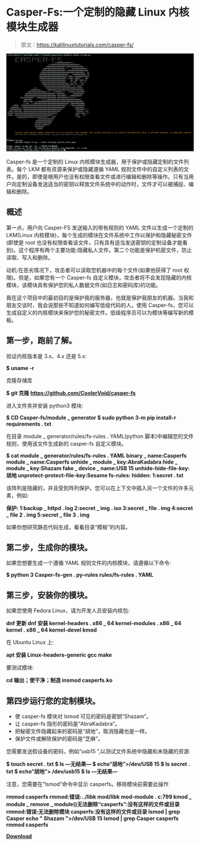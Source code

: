 # Casper-Fs:一个定制的隐藏 Linux 内核模块生成器

> 原文：<https://kalilinuxtutorials.com/casper-fs/>

[![](img/abb4c6bd36b8466808969c8e53fe25aa.png)](https://blogger.googleusercontent.com/img/b/R29vZ2xl/AVvXsEhBXTsoTnC0iJwOkaoeJ90VdVuPVWZNQOv_llrGawPP6fAeOXhpboD2HBrGIrpu3_o288En5BZmLyVBNsy2_-fNZQp-kwCiUUzK1IMmwNzbp9gyro_6B9GWE6U2o2EB19BE_qULdLtvoAwHHna-4KWlsreevnbUVnUTbhS7yX0FCeUUl0-g5qWpmy3j/s728/casper-fs_1_Screenshot_9-774732%20(1).png)

Casper-fs 是一个定制的 Linux 内核模块生成器，用于保护或隐藏定制的文件列表。每个 LKM 都有资源来保护或隐藏遵循 YAML 规则文件中的自定义列表的文件。是的，即使是根用户也没有权限查看文件或进行编辑和删除等操作。只有当用户向定制设备发送适当的密钥以释放文件系统中的动作时，文件才可以被捕捉、编辑和删除。

## 概述

第一点，用户向 Casper-FS 发送输入的带有规则的 YAML 文件以生成一个定制的 LKM(Linux 内核模块)，每个生成的模块在文件系统中工作以保护和隐藏秘密文件(即使是 root 也没有权限查看该文件，只有具有适当发送密钥的定制设备才能看到)。这个程序有两个主要功能:隐藏私人文件。第二个功能是保护机密文件，防止读取、写入和删除。

动机:在恶劣情况下，攻击者可以读取您机器中的每个文件(如果他获得了 root 权限)。但是，如果您有一个 Casper-fs 自定义模块，攻击者将不会发现隐藏的内核模块，该模块具有保护您的私人数据文件(如日志和密码库)的功能。

我在这个项目中的最初目的是保护我的服务器，也就是保护我朋友的机器。当我和朋友交谈时，我会说那些不知道如何编写低级代码的人。使用 Casper-fs，您可以生成自定义的内核模块来保护您的秘密文件。低级程序员可以为模块等编写新的模板。

## 第一步，跑前了解。

验证内核版本是 3.x、4.x 还是 5.x:

**$ uname -r**

克隆存储库

**$ git 克隆 https://github.com/CoolerVoid/casper-fs**

进入文件夹并安装 python3 模块:

**$ CD Casper-fs/module _ generator
$ sudo python 3-m pip install-r requirements . txt**

在目录 module _ generator/rules/fs-rules . YAML(python 脚本)中编辑您的文件规则，使用该文件生成新的 casper-fs 自定义模块。

**$ cat module _ generator/rules/fs-rules . YAML
binary _ name:Casperfs
module _ name:Casperfs
unhide _ module _ key:AbraKadabra
hide _ module _ key:Shazam
fake _ device _ name:USB 15
unhide-hide-file-key:胡地
unprotect-protect-file-key:Sesame
fs-rules:
hidden:
1:secret . txt**

该阵列是隐藏的，并且受到阵列保护。您可以在上下文中插入另一个文件的许多元素，例如:

**保护:
1:backup _ httpd . log
2:secret _ img . iso
3:secret _ file . img
4:secret _ file 2 . img
5:secret _ file 3 . img**

如果你想研究静态代码生成，看看目录“模板”的内容。

## 第二步，生成你的模块。

如果您想要生成一个遵循 YAML 规则文件的内核模块，请遵循以下命令:

**$ python 3 Casper-fs-gen . py–rules rules/fs-rules . YAML**

## 第三步，安装你的模块。

如果您使用 Fedora Linux，请为开发人员安装内核包:

**dnf 更新
dnf 安装 kernel-headers . x86 _ 64 kernel-modules . x86 _ 64 kernel . x86 _ 64 kernel-devel kmod**

在 Ubuntu Linux 上:

**apt 安装 Linux-headers-generic gcc make**

要测试模块:

**cd 输出；使干净；制造
insmod casperfs.ko**

## 第四步运行您的定制模块。

*   使 casper-fs 模块对 lsmod 可见的密码是密钥“Shazam”。
*   让 casper-fs 隐形的密码是“AbraKadabra”。
*   把秘密文件隐藏起来的密码是“胡地”，取消隐藏也是一样。
*   保护文件或解除保护的密码是“芝麻”。

您需要发送假设备的密码，例如“usb15 ”,以测试文件系统中隐藏和未隐藏的资源:

**$ touch secret . txt
$ ls
—无结果—
$ echo“胡地”>/dev/USB 15
$ ls
secret . txt
$ echo“胡地”> /dev/usb15
$ ls
—无结果—**

注意，您需要在“lsmod”命令中显示 casperfs。移除模块前需要此操作

**rmmod casperfs
rmmod:错误:../libk mod/libk mod-module . c:799 kmod _ module _ remove _ module()无法删除“casperfs”:没有这样的文件或目录
rmmod:错误:无法删除模块 casperfs:没有这样的文件或目录
lsmod | grep Casper
echo " Shazam ">/dev/USB 15
lsmod | grep Casper
casperfs
rmmod casperfs**

[**Download**](https://github.com/CoolerVoid/casper-fs)